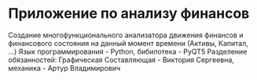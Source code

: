 # Приложение по анализу финансов
Создание многофункционального анализатора движения финансов и финансового состояния на данный момент времени (Активы, Капитал, ...)
Язык программирования - Python, бибилотека - PyQT5
Разделение обязанностей: Графическая Составляющая - Виктория Сергеевна, механика - Артур Владимирович
